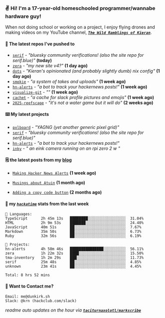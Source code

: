 ### ✌️ Hi! I'm a 17-year-old homeschooled programmer/wannabe hardware guy!

When not doing school or working on a project, I enjoy flying drones and making videos on my YouTube channel, [**_`The Wild Ramblings of Kieran`_**](https://youtube.com/@kieran.rambles).

#### 👷 The latest repos I've pushed to

- [`serif`](https://github.com/taciturnaxolotl/serif) - _"bluesky community verifications! (also the site repo for serif.blue)"_ **(today)**
- [`zera`](https://github.com/taciturnaxolotl/zera) - _"my new site v4?"_ **(1 day ago)**
- [`dots`](https://github.com/taciturnaxolotl/dots) - _"Kieran's opinionated (and probably slightly dumb) nix config"_ **(1 day ago)**
- [`smokie`](https://github.com/taciturnaxolotl/smokie) - _"a system of takes and uploads"_ **(1 week ago)**
- [`hn-alerts`](https://github.com/taciturnaxolotl/hn-alerts) - _"a bot to track your hackernews posts!"_ **(1 week ago)**
- [`visualize-git`](https://github.com/maxwofford/visualize-git) - _""_ **(1 week ago)**
- [`cachet`](https://github.com/taciturnaxolotl/cachet) - _"a cache for slack profile pictures and emojis"_ **(1 week ago)**
- [`2025-reefscape`](https://github.com/df1317/2025-reefscape) - _"it's not a water game but it will do"_ **(2 weeks ago)**

#### ⌨️ My latest projects

- [`pxlboard`](https://github.com/taciturnaxolotl/pxlboard) - _"YAGNG (yet another generic pixel grid)"_
- [`serif`](https://github.com/taciturnaxolotl/serif) - _"bluesky community verifications! (also the site repo for serif.blue)"_
- [`hn-alerts`](https://github.com/taciturnaxolotl/hn-alerts) - _"a bot to track your hackernews posts!"_
- [`inky`](https://github.com/taciturnaxolotl/inky) - _" an eink camera running on an rpi zero 2 w "_

#### 🗒️ the latest posts from my [blog](https://dunkirk.sh)

- [`Making Hacker News Alerts`](https://dunkirk.sh/blog/hn-alerts/) **(1 week ago)**

- [`Musings about Atuin`](https://dunkirk.sh/blog/atuin/) **(1 month ago)**

- [`Adding a copy code button`](https://dunkirk.sh/blog/adding-a-copy-button/) **(2 months ago)**



#### 📡 my [_`hackatime`_](https://waka.hackclub.com) stats from the last week

```text
💾 Languages:
TypeScript      2h 45m 13s   ████████░░░░░░░░░░░░░░░░░  31.04%
HTML            2h 9m 53s    ███████░░░░░░░░░░░░░░░░░░  24.40%
JavaScript      40m 51s      ██░░░░░░░░░░░░░░░░░░░░░░░  7.67%
Markdown        35m 50s      ██░░░░░░░░░░░░░░░░░░░░░░░  6.73%
Ruby            32m 56s      ██░░░░░░░░░░░░░░░░░░░░░░░  6.19%

💼 Projects:
hn-alerts       4h 58m 46s   ███████████████░░░░░░░░░░  56.11%
zera            1h 22m 32s   ████░░░░░░░░░░░░░░░░░░░░░  15.50%
tma-inventory   1h 2m 29s    ███░░░░░░░░░░░░░░░░░░░░░░  11.73%
serif           25m 48s      ██░░░░░░░░░░░░░░░░░░░░░░░  4.85%
unknown         23m 41s      ██░░░░░░░░░░░░░░░░░░░░░░░  4.45%

Total: 8 hrs 52 mins
```

#### 📮 Want to Contact me?

```text
Email: me@dunkirk.sh
Slack: @krn (hackclub.com/slack)
```

_readme auto updates on the hour via [**`taciturnaxolotl/markscribe`**](https://github.com/taciturnaxolotl/markscribe)_
